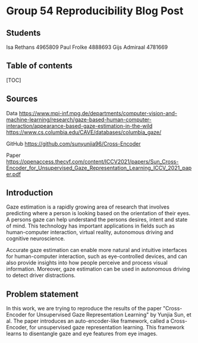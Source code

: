 Group 54 Reproducibility Blog Post
===

## Students

Isa Rethans 4965809
Paul Frolke 4888693
Gijs Admiraal 4781669

## Table of contents

[TOC]

## Sources

Data
<https://www.mpi-inf.mpg.de/departments/computer-vision-and-machine-learning/research/gaze-based-human-computer-interaction/appearance-based-gaze-estimation-in-the-wild>
<https://www.cs.columbia.edu/CAVE/databases/columbia_gaze/>

GitHub
<https://github.com/sunyunjia96/Cross-Encoder>

Paper
<https://openaccess.thecvf.com/content/ICCV2021/papers/Sun_Cross-Encoder_for_Unsupervised_Gaze_Representation_Learning_ICCV_2021_paper.pdf>

## Introduction

Gaze estimation is a rapidly growing area of research that involves predicting where a person is looking based on the orientation of their eyes. A persons gaze can help understand the persons desires, intent and state of mind. This technology has important applications in fields such as human-computer interaction, virtual reality, autonomous driving and cognitive neuroscience.

Accurate gaze estimation can enable more natural and intuitive interfaces for human-computer interaction, such as eye-controlled devices, and can also provide insights into how people perceive and process visual information. Moreover, gaze estimation can be used in autonomous driving to detect driver distractions.

## Problem statement
In this work, we are trying to reproduce the results of the paper "Cross-Encoder for Unsupervised Gaze Representation Learning" by Yunjia Sun, et al. The paper introduces an auto-encoder-like framework, called a Cross-Encoder, for unsupervised gaze representation learning. This framework learns to disentangle gaze and eye features from eye images.